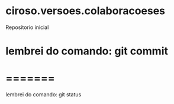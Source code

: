 # ciroso.versoes.colaboracoeses
Repositorio inicial

lembrei do comando: git commit
=======
=======
=======
lembrei do comando: git status

